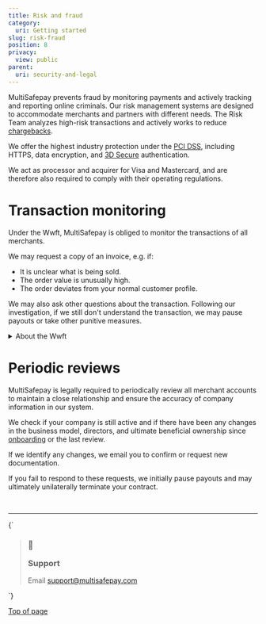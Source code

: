 ```yaml
---
title: Risk and fraud
category:
  uri: Getting started
slug: risk-fraud
position: 8
privacy:
  view: public
parent:
  uri: security-and-legal
---
```


MultiSafepay prevents fraud by monitoring payments and actively tracking and reporting online criminals. Our risk management systems are designed to accommodate merchants and partners with different needs. The Risk Team analyzes high-risk transactions and actively works to reduce [chargebacks](/docs/chargebacks/).

We offer the highest industry protection under the [PCI DSS](/docs/pci-dss/), including HTTPS, data encryption, and [3D Secure](/docs/3ds2/) authentication.

We act as processor and <Glossary>acquirer</Glossary> for Visa and Mastercard, and are therefore also required to comply with their operating regulations.

# Transaction monitoring

Under the Wwft, MultiSafepay is obliged to monitor the transactions of all merchants.

We may request a copy of an invoice, e.g. if:

* It is unclear what is being sold.
* The order value is unusually high.
* The order deviates from your normal customer profile.

We may also ask other questions about the transaction. Following our investigation, if we still don't understand the transaction, we may pause <Glossary>payouts</Glossary> or take other punitive measures.

<details id="about-the-wwft">
  <summary>About the Wwft</summary>

  <br />

  The Wet ter voorkoming van witwassen en financieren van terrorisme (WWFT), or Money Laundering and Terrorist Financing Prevention Act, prevents companies and individuals from laundering money or financing terrorist activity.

  It was based on the Disclosure of Unusual Transactions or Financial Services Act, but goes one step further. It focuses on both individuals involved in suspect transactions and the risk of such transactions.
</details>

# Periodic reviews

MultiSafepay is legally required to periodically review all merchant accounts to maintain a close relationship and ensure the accuracy of company information in our system.

We check if your company is still active and if there have been any changes in the business model, directors, and ultimate beneficial ownership since [onboarding](/docs/onboarding/) or the last review.

If we identify any changes, we email you to confirm or request new documentation.

If you fail to respond to these requests, we initially pause payouts and may ultimately unilaterally terminate your contract.

<br />

***

<HTMLBlock>{`
<blockquote class="callout callout_info">
    <h3 class="callout-heading false">
        <span class="callout-icon">💬</span>
        <p>Support</p>
    </h3>
    <p>Email <a href="mailto:support@multisafepay.com">support@multisafepay.com</a></p>
</blockquote>
`}</HTMLBlock>

[Top of page](#)
